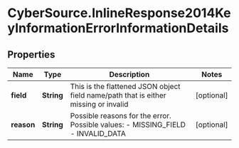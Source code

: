 # CyberSource.InlineResponse2014KeyInformationErrorInformationDetails

## Properties
Name | Type | Description | Notes
------------ | ------------- | ------------- | -------------
**field** | **String** | This is the flattened JSON object field name/path that is either missing or invalid | [optional] 
**reason** | **String** | Possible reasons for the error. Possible values:  - MISSING_FIELD  - INVALID_DATA  | [optional] 


